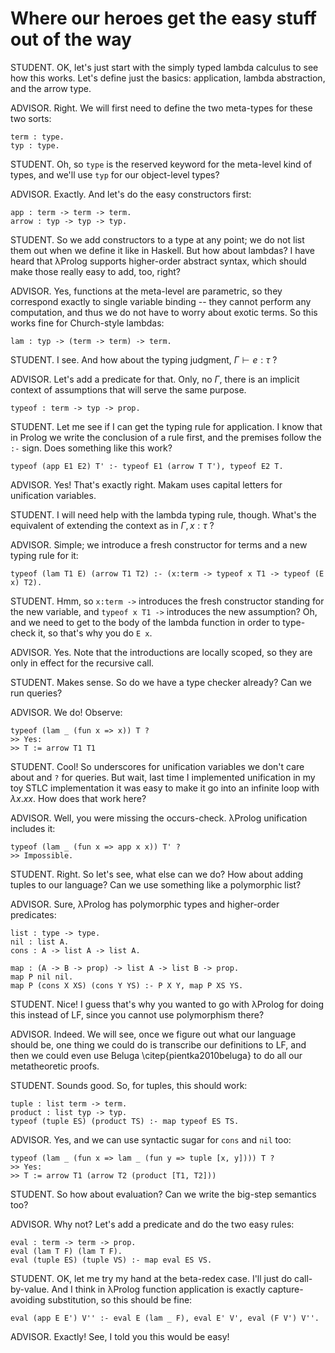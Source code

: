 # Where our heroes get the easy stuff out of the way

STUDENT. OK, let's just start with the simply typed lambda calculus to see how this
works. Let's define just the basics: application, lambda abstraction, and the arrow type.

ADVISOR. Right. We will first need to define the two meta-types for these two sorts:

```makam
term : type.
typ : type.
```

STUDENT. Oh, so `type` is the reserved keyword for the meta-level kind of types, and we'll
use `typ` for our object-level types?

ADVISOR. Exactly. And let's do the easy constructors first:

```makam
app : term -> term -> term.
arrow : typ -> typ -> typ.
```

STUDENT. So we add constructors to a type at any point; we do not list them out when we
define it like in Haskell. But how about lambdas? I have heard that λProlog supports
higher-order abstract syntax, which should make those really easy to add, too, right?

ADVISOR. Yes, functions at the meta-level are parametric, so they correspond exactly to
single variable binding -- they cannot perform any computation, and thus we do not have to
worry about exotic terms. So this works fine for Church-style lambdas:

```makam
lam : typ -> (term -> term) -> term.
```

STUDENT. I see. And how about the typing judgment, $\Gamma \vdash e : \tau$ ?

ADVISOR. Let's add a predicate for that. Only, no $\Gamma$, there is an implicit context
of assumptions that will serve the same purpose.

```makam
typeof : term -> typ -> prop.
```

STUDENT. Let me see if I can get the typing rule for application. I know that in Prolog we
write the conclusion of a rule first, and the premises follow the `:-` sign. Does
something like this work?

```makam
typeof (app E1 E2) T' :- typeof E1 (arrow T T'), typeof E2 T.
```

ADVISOR. Yes! That's exactly right. Makam uses capital letters for unification variables.

STUDENT. I will need help with the lambda typing rule, though. What's the equivalent of
extending the context as in $\Gamma, x : \tau$ ?

ADVISOR. Simple; we introduce a fresh constructor for terms and a new typing rule for it:

```makam
typeof (lam T1 E) (arrow T1 T2) :- (x:term -> typeof x T1 -> typeof (E x) T2).
```

STUDENT. Hmm, so `x:term ->` introduces the fresh constructor standing for the new
variable, and `typeof x T1 ->` introduces the new assumption? Oh, and we need to get to
the body of the lambda function in order to type-check it, so that's why you do `E x`.

ADVISOR. Yes. Note that the introductions are locally scoped, so they are only in effect
for the recursive call.

STUDENT. Makes sense. So do we have a type checker already? Can we run queries?

ADVISOR. We do! Observe:

```makam
typeof (lam _ (fun x => x)) T ?
>> Yes:
>> T := arrow T1 T1
```

STUDENT. Cool! So underscores for unification variables we don't care about and `?` for
queries. But wait, last time I implemented unification in my toy STLC implementation it
was easy to make it go into an infinite loop with $\lambda x. x x$. How does that work
here?

ADVISOR. Well, you were missing the occurs-check. λProlog unification includes it:

```makam
typeof (lam _ (fun x => app x x)) T' ?
>> Impossible.
```

STUDENT. Right. So let's see, what else can we do? How about adding tuples to our language?
Can we use something like a polymorphic list?

ADVISOR. Sure, λProlog has polymorphic types and higher-order predicates:

```
list : type -> type.
nil : list A.
cons : A -> list A -> list A.

map : (A -> B -> prop) -> list A -> list B -> prop.
map P nil nil.
map P (cons X XS) (cons Y YS) :- P X Y, map P XS YS.
```

STUDENT. Nice! I guess that's why you wanted to go with λProlog for doing this instead of
LF, since you cannot use polymorphism there?

ADVISOR. Indeed. We will see, once we figure out what our language should be, one thing we
could do is transcribe our definitions to LF, and then we could even use Beluga
\citep{pientka2010beluga} to do all our metatheoretic proofs.

STUDENT. Sounds good. So, for tuples, this should work:

```makam
tuple : list term -> term.
product : list typ -> typ.
typeof (tuple ES) (product TS) :- map typeof ES TS.
```

ADVISOR. Yes, and we can use syntactic sugar for `cons` and `nil` too:

```makam
typeof (lam _ (fun x => lam _ (fun y => tuple [x, y]))) T ?
>> Yes:
>> T := arrow T1 (arrow T2 (product [T1, T2]))
```

STUDENT. So how about evaluation? Can we write the big-step semantics too?

ADVISOR. Why not? Let's add a predicate and do the two easy rules:

```makam
eval : term -> term -> prop.
eval (lam T F) (lam T F).
eval (tuple ES) (tuple VS) :- map eval ES VS.
```

STUDENT. OK, let me try my hand at the beta-redex case. I'll just do call-by-value. And I
think in λProlog function application is exactly capture-avoiding substitution, so
this should be fine:

```makam
eval (app E E') V'' :- eval E (lam _ F), eval E' V', eval (F V') V''.
```

ADVISOR. Exactly! See, I told you this would be easy!
